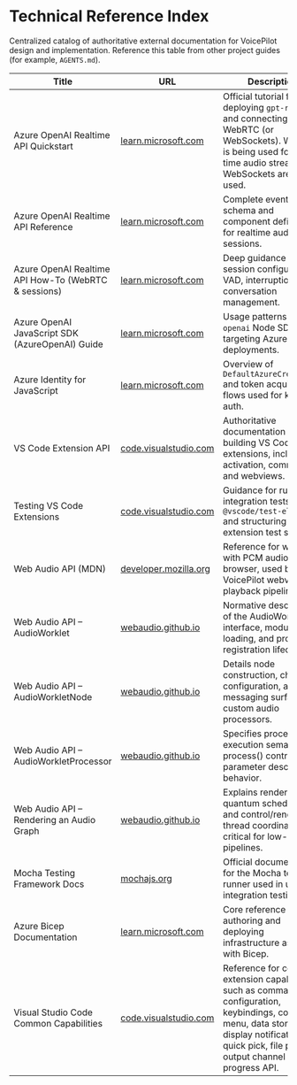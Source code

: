 # Technical Reference Index

Centralized catalog of authoritative external documentation for VoicePilot design and implementation. Reference this table from other project guides (for example, `AGENTS.md`).

| Title | URL | Description |
| --- | --- | --- |
| Azure OpenAI Realtime API Quickstart | [learn.microsoft.com](https://learn.microsoft.com/en-us/azure/ai-foundry/openai/realtime-audio-quickstart) | Official tutorial for deploying `gpt-realtime` and connecting via WebRTC (or WebSockets). WebRTC is being used for real-time audio streaming. WebSockets are not used. |
| Azure OpenAI Realtime API Reference | [learn.microsoft.com](https://learn.microsoft.com/en-us/azure/ai-foundry/openai/realtime-audio-reference) | Complete event schema and component definitions for realtime audio sessions. |
| Azure OpenAI Realtime API How-To (WebRTC & sessions) | [learn.microsoft.com](https://learn.microsoft.com/en-us/azure/ai-foundry/openai/how-to/realtime-audio) | Deep guidance on session configuration, VAD, interruption, and conversation management. |
| Azure OpenAI JavaScript SDK (AzureOpenAI) Guide | [learn.microsoft.com](https://learn.microsoft.com/en-us/azure/ai-foundry/openai/how-to/javascript) | Usage patterns for the `openai` Node SDK when targeting Azure deployments. |
| Azure Identity for JavaScript | [learn.microsoft.com](https://learn.microsoft.com/en-us/javascript/api/overview/azure/identity-readme) | Overview of `DefaultAzureCredential` and token acquisition flows used for keyless auth. |
| VS Code Extension API | [code.visualstudio.com](https://code.visualstudio.com/api) | Authoritative documentation for building VS Code extensions, including activation, commands, and webviews. |
| Testing VS Code Extensions | [code.visualstudio.com](https://code.visualstudio.com/api/working-with-extensions/testing-extension) | Guidance for running integration tests with `@vscode/test-electron` and structuring extension test suites. |
| Web Audio API (MDN) | [developer.mozilla.org](https://developer.mozilla.org/en-US/docs/Web/API/Web_Audio_API) | Reference for working with PCM audio in the browser, used by the VoicePilot webview playback pipeline. |
| Web Audio API – AudioWorklet | [webaudio.github.io](https://webaudio.github.io/web-audio-api/#AudioWorklet) | Normative description of the AudioWorklet interface, module loading, and processor registration lifecycle. |
| Web Audio API – AudioWorkletNode | [webaudio.github.io](https://webaudio.github.io/web-audio-api/#AudioWorkletNode) | Details node construction, channel configuration, and messaging surfaces for custom audio processors. |
| Web Audio API – AudioWorkletProcessor | [webaudio.github.io](https://webaudio.github.io/web-audio-api/#AudioWorkletProcessor) | Specifies processor execution semantics, process() contract, and parameter descriptor behavior. |
| Web Audio API – Rendering an Audio Graph | [webaudio.github.io](https://webaudio.github.io/web-audio-api/#rendering-loop) | Explains render-quantum scheduling and control/render thread coordination critical for low-latency pipelines. |
| Mocha Testing Framework Docs | [mochajs.org](https://mochajs.org/) | Official documentation for the Mocha test runner used in unit and integration testing. |
| Azure Bicep Documentation | [learn.microsoft.com](https://learn.microsoft.com/en-us/azure/azure-resource-manager/bicep/overview) | Core reference for authoring and deploying infrastructure as code with Bicep. |
| Visual Studio Code Common Capabilities | [code.visualstudio.com](https://code.visualstudio.com/api/extension-capabilities/common-capabilities) | Reference for common extension capabilities such as commands, configuration, keybindings, context menu, data storage, display notifications, quick pick, file picker, output channel and progress API. |
